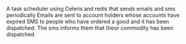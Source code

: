 A task scheduler using Celeris and redis that sends emails and sms periodically
Emails are sent to account holders whose accounts have expired
SMS to people who have ordered a good and it has been dispatched. The sms informs them that theor commodity has been dispatched
